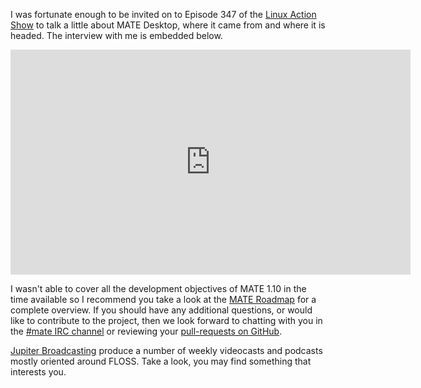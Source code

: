 <!-- 
.. link: https://www.jupiterbroadcasting.com/75242/meet-mates-mastermind-las-347/
.. description: 
.. tags: News
.. date: 2015/01/28 22:17:32
.. title: Meet MATE's Mastermind
.. slug: 2015-01-28-meet-mates-mastermind
.. author: Stefano Karapetsas
-->

I was fortunate enough to be invited on to Episode 347 of the [Linux 
Action Show](https://www.jupiterbroadcasting.com/show/linuxactionshow/) to
talk a little about MATE Desktop, where it came from and where it is headed.
The interview with me is embedded below.

<iframe width="640" height="360" src="https://www.youtube.com/embed/OwW9jaVKjSw?start=1945" frameborder="0" allowfullscreen></iframe>

I wasn't able to cover all the development objectives of MATE 1.10 in the time 
available so I recommend you take a look at the [MATE Roadmap](https://wiki.mate-desktop.org/roadmap)
for a complete overview. If you should have any additional questions, or would
like to contribute to the project, then we look forward to chatting with
you in the [#mate IRC channel](https://webchat.freenode.net/?channels=#mate) or 
reviewing your [pull-requests on GitHub](https://github.com/mate-desktop). 

[Jupiter Broadcasting](https://www.jupiterbroadcasting.com) produce a number of 
weekly videocasts and podcasts mostly oriented around FLOSS. Take a look, you 
may find something that interests you.

